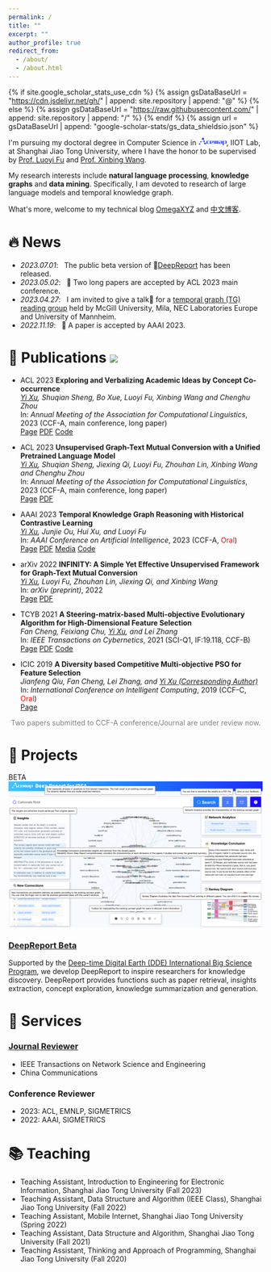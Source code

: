 ```yaml
---
permalink: /
title: ""
excerpt: ""
author_profile: true
redirect_from: 
  - /about/
  - /about.html
---
```


{% if site.google_scholar_stats_use_cdn %}
{% assign gsDataBaseUrl = "https://cdn.jsdelivr.net/gh/" | append: site.repository | append: "@" %}
{% else %}
{% assign gsDataBaseUrl = "https://raw.githubusercontent.com/" | append: site.repository | append: "/" %}
{% endif %}
{% assign url = gsDataBaseUrl | append: "google-scholar-stats/gs_data_shieldsio.json" %}

<span class='anchor' id='about-me'></span>

I'm pursuing my doctoral degree in Computer Science in <a href="https://www.acemap.info/"><img src='./images/acemap_logo.png' style='width: 4em; border-radius: 5px;'></a>, IIOT Lab, at Shanghai Jiao Tong University, where I have the honor to be supervised by [Prof. Luoyi Fu](https://www.cs.sjtu.edu.cn/~fu-ly/index.html) and [Prof. Xinbing Wang](https://www.cs.sjtu.edu.cn/~wang-xb/).

My research interests include **natural language processing**, **knowledge graphs** and **data mining**. Specifically, I am devoted to research of large language models and temporal knowledge graph.

What's more, welcome to my technical blog [OmegaXYZ](https://en.omegaxyz.com/) and [中文博客](https://www.omegaxyz.com/).


<!--
My research interest includes neural machine translation and computer vision. I have published more than 100 papers at the top international AI conferences with total <a href='https://scholar.google.com/citations?user=DhtAFkwAAAAJ'>google scholar citations <strong><span id='total_cit'>260000+</span></strong></a> (You can also use google scholar badge <a href='https://scholar.google.com/citations?user=DhtAFkwAAAAJ'><img src="https://img.shields.io/endpoint?url={{ url | url_encode }}&logo=Google%20Scholar&labelColor=f6f6f6&color=9cf&style=flat&label=citations"></a>).
-->


# 🔥 News
- *2023.07.01*: &nbsp; The public beta version of 🤖[DeepReport](https://idea.acemap.cn/) has been released. 
- *2023.05.02*: &nbsp; 🎉 Two long papers are accepted by ACL 2023 main conference. 
- *2023.04.27*: &nbsp; I am invited to give a talk💬 for a [temporal graph (TG) reading group](https://www.cs.mcgill.ca/~shuang43/rg.html) held by McGill University, Mila, NEC Laboratories Europe and University of Mannheim.
- *2022.11.19*: &nbsp; 🎉 A paper is accepted by AAAI 2023.


# 📝 Publications <a href='https://scholar.google.com/citations?user=E-VwoYEAAAAJ&hl=en'><img src="https://img.shields.io/endpoint?url={{ url | url_encode }}&logo=Google%20Scholar&labelColor=f6f6f6&color=9cf&style=flat&label=citations"></a>


- <span class='paper-badge'>ACL 2023</span> **Exploring and Verbalizing Academic Ideas by Concept Co-occurrence**<br>
*<u>Yi Xu</u>, Shuqian Sheng, Bo Xue, Luoyi Fu, Xinbing Wang and Chenghu Zhou*<br>
In: *Annual Meeting of the Association for Computational Linguistics*, 2023 (CCF-A, main conference, long paper)<br>
<span class='paper-asset'><a href="https://arxiv.org/abs/2306.02282">Page</a></span> <span class='paper-asset'><a href="https://arxiv.org/pdf/2306.02282">PDF</a></span> <span class='paper-asset'><a href="https://github.com/xyjigsaw/Kiscovery">Code</a></span>

- <span class='paper-badge'>ACL 2023</span> **Unsupervised Graph-Text Mutual Conversion with a Unified Pretrained Language Model**<br>
*<u>Yi Xu</u>, Shuqian Sheng, Jiexing Qi, Luoyi Fu, Zhouhan Lin, Xinbing Wang and Chenghu Zhou*<br>
In: *Annual Meeting of the Association for Computational Linguistics*, 2023 (CCF-A, main conference, long paper)<br>
<span class='paper-asset'><a href="https://aclanthology.org/2023.acl-long.281/">Page</a></span> <span class='paper-asset'><a href="https://aclanthology.org/2023.acl-long.281.pdf">PDF</a></span>

- <span class='paper-badge'>AAAI 2023</span> **Temporal Knowledge Graph Reasoning with Historical Contrastive Learning**<br>
*<u>Yi Xu</u>, Junjie Ou, Hui Xu, and Luoyi Fu*<br>
In: *AAAI Conference on Artificial Intelligence*, 2023 (CCF-A, <span style="color:red">Oral</span>)<br>
<span class='paper-asset'><a href="https://arxiv.org/abs/2211.10904">Page</a></span> <span class='paper-asset'><a href="https://arxiv.org/pdf/2211.10904">PDF</a></span> <span class='paper-asset'><a href="https://mp.weixin.qq.com/s/qDw3W282gDk-9nw7rkWphQ">Media</a></span> <span class='paper-asset'><a href="https://github.com/xyjigsaw/CENET">Code</a></span>

- <span class='paper-badge'>arXiv 2022</span> **INFINITY: A Simple Yet Effective Unsupervised Framework for Graph-Text Mutual Conversion**<br>
*<u>Yi Xu</u>, Luoyi Fu, Zhouhan Lin, Jiexing Qi, and Xinbing Wang*<br>
In: *arXiv (preprint)*, 2022<br>
<span class='paper-asset'><a href="https://arxiv.org/abs/2209.10754">Page</a></span> <span class='paper-asset'><a href="https://arxiv.org/pdf/2209.10754">PDF</a></span>

- <span class='paper-badge'>TCYB 2021</span> **A Steering-matrix-based Multi-objective Evolutionary Algorithm for High-Dimensional Feature Selection**<br>
*Fan Cheng, Feixiang Chu, <u>Yi Xu</u>, and Lei Zhang*<br>
In: *IEEE Transactions on Cybernetics*, 2021 (SCI-Q1, IF:19.118, CCF-B)<br>
<span class='paper-asset'><a href="https://ieeexplore.ieee.org/abstract/document/9371430/), [PDF](https://drive.google.com/file/u/0/d/13xAz8dMIsU9TUfdeiP0JMCpvzxwzviwL/view">Page</a></span> <span class='paper-asset'><a href="https://drive.google.com/file/u/0/d/13xAz8dMIsU9TUfdeiP0JMCpvzxwzviwL/view">PDF</a></span> <span class='paper-asset'><a href="https://github.com/BIMK/SM-MOEA">Code</a></span>

- <span class='paper-badge'>ICIC 2019</span> **A Diversity based Competitive Multi-objective PSO for Feature Selection**<br>
*Jianfeng Qiu, Fan Cheng, Lei Zhang, and <u>Yi Xu (Corresponding Author)</u>*<br>
In: *International Conference on Intelligent Computing*, 2019 (CCF-C, <span style="color:red">Oral</span>)<br>
<span class='paper-asset'><a href="https://link.springer.com/chapter/10.1007/978-3-030-26969-2_3">Page</a></span>

<span style="color:grey; padding-left:5px;">Two papers submitted to CCF-A conference/Journal are under review now.</span>



# 🚀 Projects

<div class='paper-box'><div class='paper-box-image'><div><div class="badge">BETA</div><img src='images/deepreport.png' alt="sym"></div></div>
<div class='paper-box-text' markdown="1">

### [DeepReport Beta](https://idea.acemap.cn/)

Supported by the [Deep-time Digital Earth (DDE) International Big Science Program](https://www.ddeworld.org/), we develop DeepReport to inspire researchers for knowledge discovery. DeepReport provides functions such as paper retrieval, insights extraction, concept exploration, knowledge summarization and generation.
</div>
</div>


<!--

<div class='paper-box'><div class='paper-box-image'><div><div class="badge">CVPR 2016</div><img src='images/500x300.png' alt="sym" width="100%"></div></div>
<div class='paper-box-text' markdown="1">

[Deep Residual Learning for Image Recognition](https://openaccess.thecvf.com/content_cvpr_2016/papers/He_Deep_Residual_Learning_CVPR_2016_paper.pdf)

**Kaiming He**, Xiangyu Zhang, Shaoqing Ren, Jian Sun

[**Project**](https://scholar.google.com/citations?view_op=view_citation&hl=zh-CN&user=DhtAFkwAAAAJ&citation_for_view=DhtAFkwAAAAJ:ALROH1vI_8AC) <strong><span class='show_paper_citations' data='DhtAFkwAAAAJ:ALROH1vI_8AC'></span></strong>
- Lorem ipsum dolor sit amet, consectetur adipiscing elit. Vivamus ornare aliquet ipsum, ac tempus justo dapibus sit amet. 
</div>
</div>
-->


<!--
# 🎖 Honors and Awards
- *2021.10* Lorem ipsum dolor sit amet, consectetur adipiscing elit. Vivamus ornare aliquet ipsum, ac tempus justo dapibus sit amet. 
- *2021.09* Lorem ipsum dolor sit amet, consectetur adipiscing elit. Vivamus ornare aliquet ipsum, ac tempus justo dapibus sit amet. 


# 📖 Educations
- *2019.06 - 2022.04 (now)*, Lorem ipsum dolor sit amet, consectetur adipiscing elit. Vivamus ornare aliquet ipsum, ac tempus justo dapibus sit amet. 
- *2015.09 - 2019.06*, Lorem ipsum dolor sit amet, consectetur adipiscing elit. Vivamus ornare aliquet ipsum, ac tempus justo dapibus sit amet. 
-->

# 📖 Services
### [Journal Reviewer](https://www.webofscience.com/wos/author/record/HJG-4521-2022)
- IEEE Transactions on Network Science and Engineering
- China Communications

### Conference Reviewer
- 2023: ACL, EMNLP, SIGMETRICS
- 2022: AAAI, SIGMETRICS


# 📚 Teaching
- Teaching Assistant,  Introduction to Engineering for Electronic Information, Shanghai Jiao Tong University (Fall 2023)
- Teaching Assistant, Data Structure and Algorithm (IEEE Class), Shanghai Jiao Tong University (Fall 2022)
- Teaching Assistant, Mobile Internet, Shanghai Jiao Tong University (Spring 2022)
- Teaching Assistant, Data Structure and Algorithm, Shanghai Jiao Tong University (Fall 2021)
- Teaching Assistant, Thinking and Approach of Programming, Shanghai Jiao Tong University (Fall 2020)


<!--
# 💬 Invited Talks
- *2021.06*, Lorem ipsum dolor sit amet, consectetur adipiscing elit. Vivamus ornare aliquet ipsum, ac tempus justo dapibus sit amet. 
- *2021.03*, Lorem ipsum dolor sit amet, consectetur adipiscing elit. Vivamus ornare aliquet ipsum, ac tempus justo dapibus sit amet.  \| [\[video\]](https://github.com/)


# 💻 Internships
- *2019.05 - 2020.02*, [Lorem](https://github.com/), China.
-->